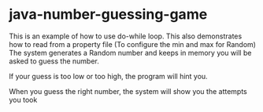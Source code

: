 # java-number-guessing-game

This is an example of how to use do-while loop.
This also demonstrates how to read from a property file (To configure the min and max for Random)
The system generates a Random number and keeps in memory
you will be asked to guess the number.

If your guess is too low or too high, the program will hint you.

When you guess the right number, the system will show you the attempts you took